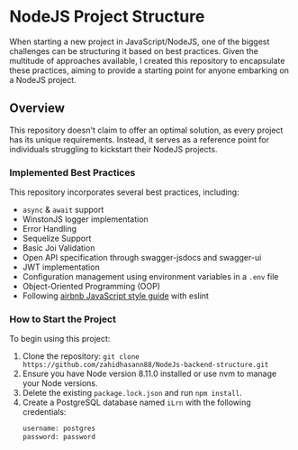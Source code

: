 # NodeJS Project Structure

When starting a new project in JavaScript/NodeJS, one of the biggest challenges can be structuring it based on best practices. Given the multitude of approaches available, I created this repository to encapsulate these practices, aiming to provide a starting point for anyone embarking on a NodeJS project.

## Overview

This repository doesn't claim to offer an optimal solution, as every project has its unique requirements. Instead, it serves as a reference point for individuals struggling to kickstart their NodeJS projects.

### Implemented Best Practices

This repository incorporates several best practices, including:

- `async` & `await` support
- WinstonJS logger implementation
- Error Handling
- Sequelize Support
- Basic Joi Validation
- Open API specification through swagger-jsdocs and swagger-ui
- JWT implementation
- Configuration management using environment variables in a `.env` file
- Object-Oriented Programming (OOP)
- Following [airbnb JavaScript style guide](https://github.com/airbnb/javascript) with eslint

### How to Start the Project

To begin using this project:

1. Clone the repository: `git clone https://github.com/zahidhasann88/NodeJs-backend-structure.git`
2. Ensure you have Node version 8.11.0 installed or use nvm to manage your Node versions.
3. Delete the existing `package.lock.json` and run `npm install`.
4. Create a PostgreSQL database named `iLrn` with the following credentials:
   ```bash
   username: postgres
   password: password

